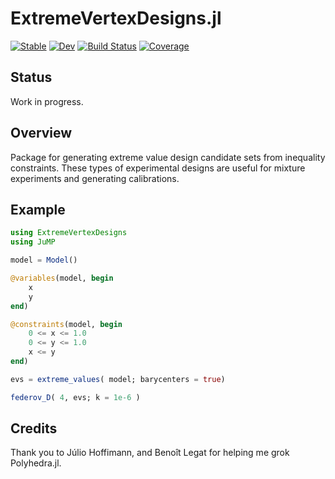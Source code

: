 # ExtremeVertexDesigns.jl

[![Stable](https://img.shields.io/badge/docs-stable-blue.svg)](https://caseykneale.github.io/ExtremeVertexDesigns.jl/stable)
[![Dev](https://img.shields.io/badge/docs-dev-blue.svg)](https://caseykneale.github.io/ExtremeVertexDesigns.jl/dev)
[![Build Status](https://github.com/caseykneale/ExtremeVertexDesigns.jl/workflows/CI/badge.svg)](https://github.com/caseykneale/ExtremeVertexDesigns.jl/actions)
[![Coverage](https://codecov.io/gh/caseykneale/ExtremeVertexDesigns.jl/branch/master/graph/badge.svg)](https://codecov.io/gh/caseykneale/ExtremeVertexDesigns.jl)

## Status
Work in progress.

## Overview
Package for generating extreme value design candidate sets from inequality constraints. These types of experimental designs are useful for mixture experiments and generating calibrations.

## Example

```Julia
using ExtremeVertexDesigns
using JuMP

model = Model()

@variables(model, begin
    x
    y
end)

@constraints(model, begin
    0 <= x <= 1.0
    0 <= y <= 1.0
    x <= y
end)

evs = extreme_values( model; barycenters = true)

federov_D( 4, evs; k = 1e-6 )
```

## Credits
Thank you to Júlio Hoffimann, and Benoît Legat for helping me grok Polyhedra.jl.